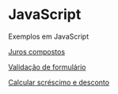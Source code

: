 # JavaScript
Exemplos em JavaScript

[Juros compostos](https://rudineiw.github.io/JavaScript/juros-compostos.html)

[Validação de formulário](https://rudineiw.github.io/JavaScript/validar-formulario.html)

[Calcular scréscimo e desconto](https://rudineiw.github.io/JavaScript/calcula-valor.html)
